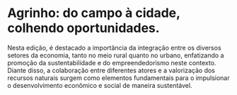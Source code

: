 # **Agrinho: do campo à cidade, colhendo oportunidades.**
Nesta edição, é destacado a importância da integração entre os diversos setores da economia, tanto no meio rural quanto no urbano, enfatizando a promoção da sustentabilidade e do empreendedorismo neste contexto. Diante disso, a colaboração entre diferentes atores e a valorização dos recursos naturais surgem como elementos fundamentais para o impulsionar o desenvolvimento econômico e social de maneira sustentável.

